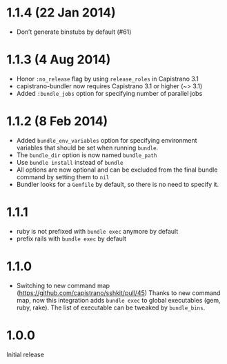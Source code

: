 # 1.1.4 (22 Jan 2014)

* Don’t generate binstubs by default (#61)

# 1.1.3 (4 Aug 2014)

* Honor `:no_release` flag by using `release_roles` in Capistrano 3.1
* capistrano-bundler now requires Capistrano 3.1 or higher (~> 3.1)
* Added `:bundle_jobs` option for specifying number of parallel jobs

# 1.1.2 (8 Feb 2014)

* Added `bundle_env_variables` option for specifying environment variables that should be set when running `bundle`.
* The `bundle_dir` option is now named `bundle_path`
* Use `bundle install` instead of `bundle`
* All options are now optional and can be excluded from the final bundle command by setting them to `nil`
* Bundler looks for a `Gemfile` by default, so there is no need to specify it.

# 1.1.1

* ruby is not prefixed with `bundle exec` anymore by default
* prefix rails with `bundle exec` by default

# 1.1.0

* Switching to new command map (https://github.com/capistrano/sshkit/pull/45)
  Thanks to new command map, now this integration adds `bundle exec` to global executables (gem, ruby, rake). The list of executable can be tweaked by `bundle_bins`.

# 1.0.0

Initial release
